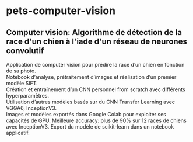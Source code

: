 # pets-computer-vision

## Computer vision: Algorithme de détection de la race d'un chien à l'iade d'un réseau de neurones convolutif

Application de computer vision pour prédire la race d’un chien en fonction de sa photo.   
Notebook d’analyse, prétraitement d’images et réalisation d’un premier modèle SIFT.  
Création et entraînement d’un CNN personnel from scratch avec différents hyperparamètres.  
Utilisation d’autres modèles basés sur du CNN Transfer Learning avec VGGA6, InceptionV3.  
Images et modèles exportés dans Google Colab pour exploiter ses capacités de GPU. Meilleure accuracy: plus de 90% sur 12 races de chiens avec InceptionV3. Export du modèle de scikit-learn dans un notebook applicatif. 